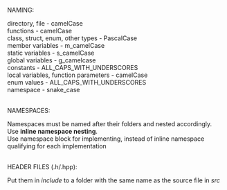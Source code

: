 NAMING:

directory, file - camelCase<br>
functions - camelCase<br>
class, struct, enum, other types - PascalCase<br>
    member variables - m_camelCase<br>
    static variables - s_camelCase<br>
global variables - g_camelcase<br>
constants - ALL_CAPS_WITH_UNDERSCORES<br>
local variables, function parameters - camelCase<br>
enum values - ALL_CAPS_WITH_UNDERSCORES<br>
namespace - snake_case

<br>
NAMESPACES:

Namespaces must be named after their folders and nested accordingly.<br>
Use **inline namespace nesting**.<br>
Use namespace block for implementing, instead of inline namespace qualifying
for each implementation

<br>
HEADER FILES (.h/.hpp):

Put them in *include* to a folder with the same name as the source file in *src*
